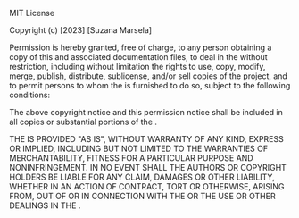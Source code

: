 MIT License

Copyright (c) [2023] [Suzana Marsela]

Permission is hereby granted, free of charge, to any person obtaining a copy of this and associated documentation files, to deal in the  without restriction, including without limitation the rights to use, copy, modify, merge, publish, distribute, sublicense, and/or sell copies of the project, and to permit persons to whom the  is furnished to do so, subject to the following conditions:

The above copyright notice and this permission notice shall be included in all copies or substantial portions of the .

THE  IS PROVIDED "AS IS", WITHOUT WARRANTY OF ANY KIND, EXPRESS OR IMPLIED, INCLUDING BUT NOT LIMITED TO THE WARRANTIES OF MERCHANTABILITY, FITNESS FOR A PARTICULAR PURPOSE AND NONINFRINGEMENT. IN NO EVENT SHALL THE AUTHORS OR COPYRIGHT HOLDERS BE LIABLE FOR ANY CLAIM, DAMAGES OR OTHER LIABILITY, WHETHER IN AN ACTION OF CONTRACT, TORT OR OTHERWISE, ARISING FROM, OUT OF OR IN CONNECTION WITH THE OR THE USE OR OTHER DEALINGS IN THE .
